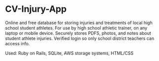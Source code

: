 # CV-Injury-App

Online and free database for storing injuries and treatments of local high school student athletes. 
For use by high school athletic trainer, on any laptop or mobile device.
Securely stores PDFS, photos, and notes about student athlete injuries.
Verified login so only school district teachers can access info.

Used: Ruby on Rails, SQLite, AWS storage systems, HTML/CSS



